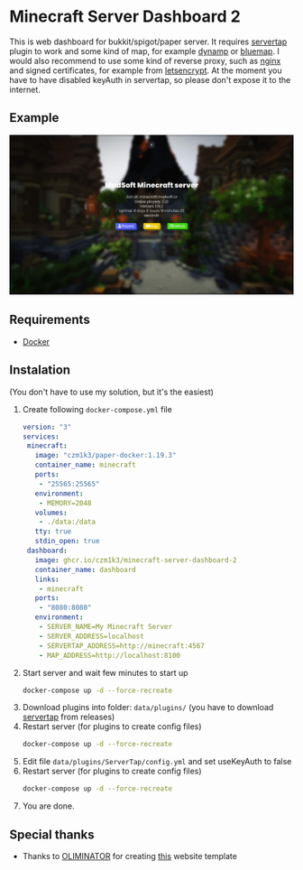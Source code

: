 # Minecraft Server Dashboard 2

This is web dashboard for bukkit/spigot/paper server. It requires
[servertap](https://github.com/phybros/servertap) plugin to work and some kind
of map, for example
[dynamp](https://www.spigotmc.org/resources/dynmap%C2%AE.274/) or
[bluemap](https://www.spigotmc.org/resources/bluemap.83557/). I would also
recommend to use some kind of reverse proxy, such as
[nginx](https://www.nginx.com/) and signed certificates, for example from
[letsencrypt](https://letsencrypt.org/). At the moment you have to have disabled
keyAuth in servertap, so please don't expose it to the internet.

## Example

![Example](.github/assets/screenshot.png)

## Requirements

- [Docker](https://www.docker.com/)

## Instalation

(You don't have to use my solution, but it's the easiest)

1. Create following `docker-compose.yml` file
   ```yaml
   version: "3"
   services:
    minecraft:
      image: "czm1k3/paper-docker:1.19.3"
      container_name: minecraft
      ports:
       - "25565:25565"
      environment:
       - MEMORY=2048
      volumes:
       - ./data:/data
      tty: true
      stdin_open: true
    dashboard:
      image: ghcr.io/czm1k3/minecraft-server-dashboard-2
      container_name: dashboard
      links:
       - minecraft
      ports:
       - "8080:8080"
      environment:
       - SERVER_NAME=My Minecraft Server
       - SERVER_ADDRESS=localhost
       - SERVERTAP_ADDRESS=http://minecraft:4567
       - MAP_ADDRESS=http://localhost:8100
   ```
1. Start server and wait few minutes to start up
   ```bash
   docker-compose up -d --force-recreate
   ```
1. Download plugins into folder: `data/plugins/` (you have to download
   [servertap](https://github.com/phybros/servertap/releases) from releases)
1. Restart server (for plugins to create config files)
   ```bash
   docker-compose up -d --force-recreate
   ```
1. Edit file `data/plugins/ServerTap/config.yml` and set useKeyAuth to false
1. Restart server (for plugins to create config files)
   ```bash
   docker-compose up -d --force-recreate
   ```
1. You are done.

## Special thanks
- Thanks to [OLIMINATOR](https://github.com/OLIMINATOR) for creating [this](https://github.com/OLIMINATOR/mc-server-website) website template